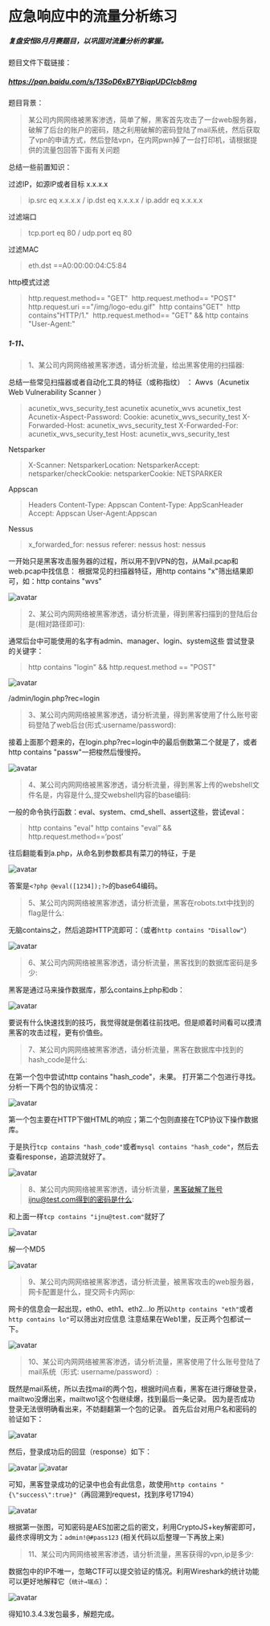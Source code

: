 # 应急响应中的流量分析练习

##### 复盘安恒8月月赛题目，以巩固对流量分析的掌握。
<!-- more -->
题目文件下载链接：
##### https://pan.baidu.com/s/13SoD6xB7YBiqpUDCIcb8mg

题目背景：
>某公司内网网络被黑客渗透，简单了解，黑客首先攻击了一台web服务器，破解了后台的账户的密码，随之利用破解的密码登陆了mail系统，然后获取了vpn的申请方式，然后登陆vpn，在内网pwn掉了一台打印机，请根据提供的流量包回答下面有关问题

总结一些前置知识：

过滤IP，如源IP或者目标 x.x.x.x 
>ip.src eq x.x.x.x / ip.dst eq x.x.x.x / ip.addr eq x.x.x.x

过滤端口
>tcp.port eq 80 / udp.port eq 80

过滤MAC 
>eth.dst ==A0:00:00:04:C5:84

http模式过滤
>http.request.method== "GET" 
http.request.method== "POST" 
http.request.uri =="/img/logo-edu.gif" 
http contains"GET" 
http contains"HTTP/1." 
http.request.method== "GET" && http contains "User-Agent:"

##### 1-11、
>1、某公司内网网络被黑客渗透，请分析流量，给出黑客使用的扫描器:

总结一些常见扫描器或者自动化工具的特征（或称指纹） ：
Awvs（Acunetix Web Vulnerability Scanner ）
>acunetix_wvs_security_test acunetix 
acunetix_wvs acunetix_test
Acunetix-Aspect-Password: Cookie: 
acunetix_wvs_security_test X-Forwarded-Host: 
acunetix_wvs_security_test X-Forwarded-For: 
acunetix_wvs_security_test Host: 
acunetix_wvs_security_test

Netsparker
>X-Scanner: NetsparkerLocation: 
NetsparkerAccept: netsparker/checkCookie: 
netsparkerCookie: NETSPARKER

Appscan
>Headers Content-Type: Appscan 
Content-Type: AppScanHeader
Accept: Appscan User-Agent:Appscan 

Nessus
>x_forwarded_for: nessus
referer: nessus
host: nessus

一开始只是黑客攻击服务器的过程，所以用不到VPN的包，从Mail.pcap和web.pcap中找信息：
根据常见的扫描器特征，用http contains "x"筛出结果即可，如：http contains "wvs"

![avatar](https://k1ng0fic3.github.io/images/liuliang1.png)

>2、某公司内网网络被黑客渗透，请分析流量，得到黑客扫描到的登陆后台是(相对路径即可):

通常后台中可能使用的名字有admin、manager、login、system这些
尝试登录的关键字：
>http contains "login" && http.request.method == "POST"

![avatar](https://k1ng0fic3.github.io/images/liuliang2.png)

/admin/login.php?rec=login
>3、某公司内网网络被黑客渗透，请分析流量，得到黑客使用了什么账号密码登陆了web后台(形式:username/password):

接着上面那个题来的，在login.php?rec=login中的最后倒数第二个就是了，或者http contains "passw"一把梭然后慢慢捋。

![avatar](https://k1ng0fic3.github.io/images/liuliang3.png)

>4、某公司内网网络被黑客渗透，请分析流量，得到黑客上传的webshell文件名是，内容是什么,提交webshell内容的base编码:

一般的命令执行函数：eval、system、cmd_shell、assert这些，尝试eval：
>http contains "eval"
http contains "eval” && http.request.method==‘post’

往后翻能看到a.php，从命名到参数都具有菜刀的特征，于是

![avatar](https://k1ng0fic3.github.io/images/liuliang4.png)

答案是```<?php @eval([1234]);?>```的base64编码。

>5、某公司内网网络被黑客渗透，请分析流量，黑客在robots.txt中找到的flag是什么:

无脑contains之，然后追踪HTTP流即可：（或者```http contains "Disallow"```）

![avatar](https://k1ng0fic3.github.io/images/liuliang5.png)

>6、某公司内网网络被黑客渗透，请分析流量，黑客找到的数据库密码是多少:

黑客是通过马来操作数据库，那么contains上php和db：

![avatar](https://k1ng0fic3.github.io/images/liuliang6.png)

要说有什么快速找到的技巧，我觉得就是倒着往前找吧。但是顺着时间看可以摸清黑客的攻击过程，更有价值些。

>7、某公司内网网络被黑客渗透，请分析流量，黑客在数据库中找到的hash_code是什么:

在第一个包中尝试http contains "hash_code"，未果。
打开第二个包进行寻找。
分析一下两个包的协议情况：

![avatar](https://k1ng0fic3.github.io/images/liuliang7.png)

第一个包主要在HTTP下做HTML的响应；第二个包则直接在TCP协议下操作数据库。

于是执行```tcp contains "hash_code"```或者```mysql contains "hash_code"```，然后去查看response，追踪流就好了。

![avatar](https://k1ng0fic3.github.io/images/liuliang8.png)

>8、某公司内网网络被黑客渗透，请分析流量，黑客破解了账号ijnu@test.com得到的密码是什么:

和上面一样```tcp contains "ijnu@test.com"```就好了

![avatar](https://k1ng0fic3.github.io/images/liuliang9.png)

解一个MD5

![avatar](https://k1ng0fic3.github.io/images/liuliang10.png)

>9、某公司内网网络被黑客渗透，请分析流量，被黑客攻击的web服务器，网卡配置是什么，提交网卡内网ip:

网卡的信息会一起出现，eth0、eth1、eth2...lo
所以```http contains "eth"```或者```http contains lo"```可以筛出对应信息
注意结果在Web1里，反正两个包都试一下。

![avatar](https://k1ng0fic3.github.io/images/liuliang11.png)

>10、某公司内网网络被黑客渗透，请分析流量，黑客使用了什么账号登陆了mail系统（形式: username/password）:

既然是mail系统，所以去找mail的两个包，根据时间点看，黑客在进行爆破登录，mailtwo没爆出来，mailtwo1这个包继续爆，找到最后一条记录。
因为是否成功登录无法很明确看出来，不妨翻翻第一个包的记录。
首先后台对用户名和密码的验证如下：

![avatar](https://k1ng0fic3.github.io/images/liuliang12.png)

然后，登录成功后的回显（response）如下：

![avatar](https://k1ng0fic3.github.io/images/liuliang13.png)
![avatar](https://k1ng0fic3.github.io/images/liuliang14.png)

可知，黑客登录成功的记录中也会有此信息，故使用```http contains "{\"success\":true}"```（再回溯到request，找到序号17194）

![avatar](https://k1ng0fic3.github.io/images/liuliang15.png)

根据第一张图，可知密码是AES加密之后的密文，利用CryptoJS+key解密即可，最终求得明文为：```admin!@#pass123```
(相关代码以后整理一下再放上来)

>11、某公司内网网络被黑客渗透，请分析流量，黑客获得的vpn,ip是多少:

数据包中的IP不唯一，忽略CTF可以提交验证的情况。利用Wireshark的统计功能可以更好地解释它（```统计→端点```）：

![avatar](https://k1ng0fic3.github.io/images/liuliang16.png)

得知10.3.4.3发包最多，解题完成。